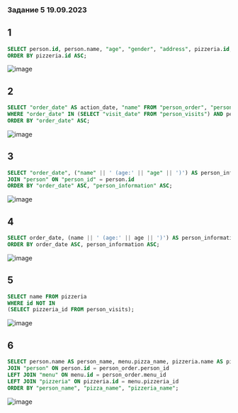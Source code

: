 ### Задание 5 19.09.2023

## 1
```sql
SELECT person.id, person.name, "age", "gender", "address", pizzeria.id, pizzeria.name, "rating" FROM "person", "pizzeria"
ORDER BY pizzeria.id ASC;
```

![image](https://github.com/Boloniez/bol/assets/145553853/fcc1fff0-f0d1-4a60-9b39-24fef1009895)

## 2
```sql
SELECT "order_date" AS action_date, "name" FROM "person_order", "person"
WHERE "order_date" IN (SELECT "visit_date" FROM "person_visits") AND person_order.person_id = person.id
ORDER BY "order_date" ASC;
```

![image](https://github.com/Boloniez/bol/assets/145553853/a7402295-c046-4fd8-a7cb-817dcab0f4bb)

## 3
```sql
SELECT "order_date", ("name" || ' (age:' || "age" || ')') AS person_information FROM "person_order"
JOIN "person" ON "person_id" = person.id
ORDER BY "order_date" ASC, "person_information" ASC;
```

![image](https://github.com/Boloniez/bol/assets/145553853/6be1aeed-dbfb-4014-9f04-260e0992fed9)

## 4
```sql
SELECT order_date, (name || ' (age:' || age || ')') AS person_information FROM person_order NATURAL JOIN person
ORDER BY order_date ASC, person_information ASC;
```

![image](https://github.com/Boloniez/bol/assets/145553853/a0ff9332-3b98-4ff4-afed-680efba4f76c)

## 5
```sql
SELECT name FROM pizzeria
WHERE id NOT IN
(SELECT pizzeria_id FROM person_visits);
```

![image](https://github.com/Boloniez/bol/assets/145553853/da9e3c97-4005-4820-8ecd-de2f6cdffd26)

## 6
```sql
SELECT person.name AS person_name, menu.pizza_name, pizzeria.name AS pizzeria_name FROM "person_order"
JOIN "person" ON person.id = person_order.person_id
LEFT JOIN "menu" ON menu.id = person_order.menu_id
LEFT JOIN "pizzeria" ON pizzeria.id = menu.pizzeria_id
ORDER BY "person_name", "pizza_name", "pizzeria_name";
```

![image](https://github.com/Boloniez/bol/assets/145553853/d850118c-eff9-4fa2-bcf4-edc9cd165b76)
